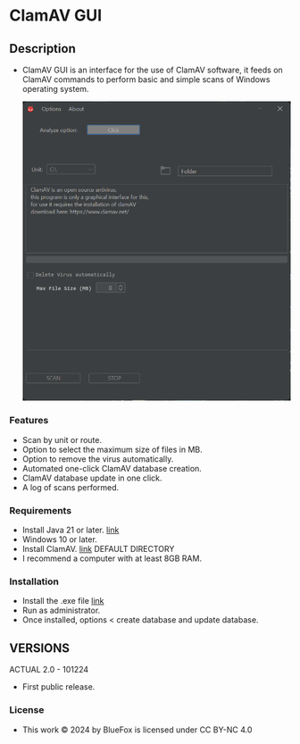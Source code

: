 # ClamAV GUI

## Description
- ClamAV GUI is an interface for the use of ClamAV software, it feeds on ClamAV commands to perform basic and simple scans of Windows operating system.

  ![Logo](InterfaceForClamAV/src/img/CP.png)

### Features
- Scan by unit or route.
- Option to select the maximum size of files in MB.
- Option to remove the virus automatically.
- Automated one-click ClamAV database creation.
- ClamAV database update in one click.
- A log of scans performed.

### Requirements
- Install Java 21 or later. [link](https://www.java.com/)
- Windows 10 or later.
- Install ClamAV. [link](https://www.clamav.net/) DEFAULT DIRECTORY
- I recommend a computer with at least 8GB RAM.

### Installation
- Install the .exe file [link](https://github.com/CodeForUsers/Proyecto-GUI-ClamAV/raw/refs/heads/main/Install/Interface_ClamAV2.0_build101224.exe)
- Run as administrator.
- Once installed, options < create database and update database.

## VERSIONS
ACTUAL 2.0 - 101224
- First public release.

### License
- This work © 2024 by BlueFox is licensed under CC BY-NC 4.0 

